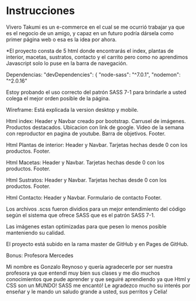 # Instrucciones
Vivero Takumi es un e-commerce en el cual se me ocurrió trabajar ya que es el negocio de un amigo, y capaz
en un futuro podría dársela como primer página web o esa es la idea por ahora.

*El proyecto consta de 5 html donde encontrarás el index, plantas de interior, macetas, sustratos, contacto y el carrito pero como no aprendimos Javascript solo lo puse en la barra de navegación.

Dependencias:
  "devDependencies": {
    "node-sass": "^7.0.1",
    "nodemon": "^2.0.16"

Estoy probando el uso correcto del patrón SASS 7-1 para brindarle a usted colega el mejor orden posible de la página.

Wireframe: Está explicada la version desktop y mobile.

Html index:
Header y Navbar creado por bootstrap. 
Carrusel de imágenes.
Productos destacados.
Ubicacion con link de google.
Video de la semana con reproductor en pagina de youtube.
Barra de objetivos.
Footer.

Html Plantas de interior:
Header y Navbar.
Tarjetas hechas desde 0 con  los productos.
Footer.


Html Macetas:
Header y Navbar.
Tarjetas hechas desde 0 con  los productos.
Footer.

Html Sustratos:
Header y Navbar.
Tarjetas hechas desde 0 con  los productos.
Footer.

Html Contacto:
Header y Navbar.
Formulario de contacto
Footer.

Los archivos .scss fueron dividios para un mejor entendimiento del código según el sistema que ofrece SASS que es el patrón SASS 7-1.

Las imágenes estan optimizadas para que pesen lo menos posible manteniendo su calidad.

El proyecto está subido en la rama master de GitHub y en Pages de GitHub.


Bonus: Profesora Mercedes

Mi nombre es Gonzalo Reynoso y quería agradecerle por ser nuestra profesora ya que entendí muy bien sus clases y me dio muchos conocimientos que pude aprender y que seguiré aprendiendo ya que Html y CSS son un MUNDO! SASS me encantó!
Le agradezco mucho su interés por enseñar y le mando un saludo grande a usted, sus perritos y Celia!


